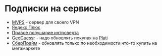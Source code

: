 # Подписки на сервисы

- [MVPS](https://www.mvps.net/) - сервер для своего VPN
- [Яндекс Плюс](https://plus.yandex.ru/)
- [Правое полушарие интроверта](https://new.artforintrovert.ru/my-courses)
- [GeoGuessr](https://www.geoguessr.com/multiplayer) - надо обновлять покупая на [Plati](https://plati.market/)
- [СберПрайм](https://www.sberbank.com/sberprime) - обновлять только по необходимости что-то купить на мегамаркете